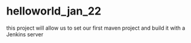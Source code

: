 # helloworld_jan_22
this project will allow us to set our first maven project and build it with a Jenkins server
